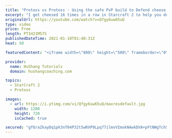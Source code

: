 ```yaml
---
title: "Protoss vs Protoss - Using the safe PvP build to Defend cheese... 16 TIMES IN A ROW"
excerpt: "I get cheesed 16 times in a row in Starcraft 2 to help you defend one base attacks in the protoss vs protoss matchup.  Using the safe PvP build to Defend cheese... 16 TIMES IN A ROW #protoss #pvp #starcraft2  Coaching -------------------------------------------------------------------------- Website:"
originalUrl: https://youtube.com/watch?v=Qfgy6uw65uQ
type: video
price: Free
length: PT1H21M57S
publishedDateTime: 2021-01-10T01:40:31Z
heat: 50

featuredContent: "<iframe width=\"800\" height=\"500\" frameborder=\"0\" src=\"https://www.youtube.com/embed/Qfgy6uw65uQ\" allow=\"accelerometer; autoplay; encrypted-media; gyroscope; picture-in-picture\" allowfullscreen></iframe>"

provider:
  name: HuShang Tutorials
  domain: hushangcoaching.com

topics:
  - StarCraft 2
  - Protoss

images:
  - url: https://i.ytimg.com/vi/Qfgy6uw65uQ/maxresdefault.jpg
    width: 1280
    height: 720
    isCached: true

secured: "gfO/aZkayDq1pk3nT04P32t5wRXP9Lpq77ilmvVImokN4wkDVA+pFtNWgTchS/WxeArwv4Q4O16mlU3TztvQoxbWJa7wOHkT8LAyood+r+uRsKBt7+UpcSoqaQjAhVDEYmtmy9J9cffa0aGjk6UwY0XzOPdHdjksKEsV6GjaEg+ZaD/Vp8vBTap+C8FtlhnYRRnjxSp2BCOutkuwElPbdWHUXvrUFM+pwsrt50RBZ7JFh0SSpTebFyRVDlDZRoqlWdjy6Bfq9yR1mYNgaKLr1LeYiGWHsFPoc+V9HMjwS+S2Xg6i4PLmbuBPXmNwq/vBOeEuW4n1WpCVTTiYExhFQwwr8oQv7IVjVTigZfExuNK85+lfI+es4pd+e6Qyvp2wCO5SKj+HavElffFNzmiKGzFl4KqKsGnVbVRMuiq7q34=;uORG6v30r+oY5lNPc2hcvg=="
---
```


